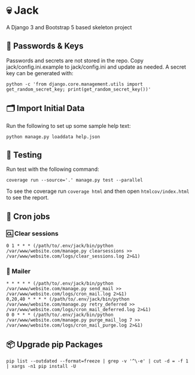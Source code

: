 # 💀 Jack  

A Django 3 and Bootstrap 5 based skeleton project

## 🔑 Passwords & Keys  

Passwords and secrets are not stored in the repo.  Copy jack/config.ini.example to jack/config.ini and update as needed.  A secret key can be generated with:

```
python -c 'from django.core.management.utils import get_random_secret_key; print(get_random_secret_key())'
```

## 🗂️ Import Initial Data  

Run the following to set up some sample help text:

```
python manage.py loaddata help.json
```

## 🧪 Testing  

Run test with the following command:

```
coverage run --source='.' manage.py test --parallel
```

To see the coverage run `coverage html` and then open `htmlcov/index.html` to see the report.

## 🤖 Cron jobs  

### 🆑 Clear sessions  

```
0 1 * * * (/path/to/.env/jack/bin/python /var/www/website.com/manage.py clearsessions >> /var/www/website.com/logs/clear_sessions.log 2>&1)
```

### 📧 Mailer  

```
* * * * * (/path/to/.env/jack/bin/python /var/www/website.com/manage.py send_mail >> /var/www/website.com/logs/cron_mail.log 2>&1)
0,20,40 * * * * (/path/to/.env/jack/bin/python /var/www/website.com/manage.py retry_deferred >> /var/www/website.com/logs/cron_mail_deferred.log 2>&1)
0 0 * * * (/path/to/.env/jack/bin/python /var/www/website.com/manage.py purge_mail_log 7 >> /var/www/website.com/logs/cron_mail_purge.log 2>&1)
```

## 📦 Upgrade pip Packages  

```
pip list --outdated --format=freeze | grep -v '^\-e' | cut -d = -f 1  | xargs -n1 pip install -U
```
